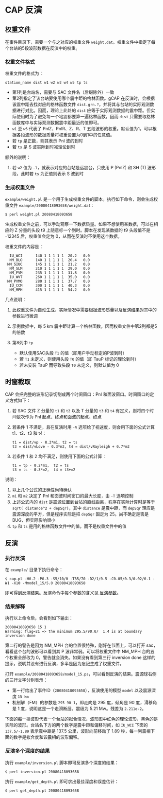 # CAP 反演

## 权重文件

在事件目录下，需要一个与之对应的权重文件 `weight.dat`。权重文件中指定了每个台站的5段波形数据在反演中的权重。

### 权重文件格式

权重文件的格式为：

    station_name dist w1 w2 w3 w4 w5 tp ts

- 第1列是台站名，需要与 SAC 文件名（后缀除外）一致
- 第2列指定了该台站要使用哪个震中距的格林函数。gCAP 在反演时，会根据该震中距去找对应的格林函数文件 `dist.grn.?`，并将其与台站的实际观测数据进行对比。因而，理论上此处的 `dist` 应等于实际观测数据的震中距。但实际使用时为了避免每一个地震都要算一遍格林函数，因而 `dist` 只需要取格林函数库中与实际观测数据震中距最近的值即可。
- `w1` 至 `w5` 代表了 PnlZ、PnlR、Z、R、T 五段波形的权重，默认值为1。可以根据各段波形的数据质量将权重设置为0到1中的任意值。
- 若 `tp` 是正数，则其表示 Pnl 波的到时
- 若 `ts` 是 S 波实际到时减理论到时

额外的说明：

1. 若 `w2` 值为 `-1`，就表示对应的台站是远震台，只使用 P (PnlZ) 和 SH (T) 波形段，此时若 `ts` 为正值则表示 S 波到时

### 生成权重文件

`example/weight.pl` 是一个用于生成权重文件的脚本。执行如下命令，则会生成权重文件 `example/20080418093658/weight.dat`：

    $ perl weight.pl 20080418093658

生成权重文件之前，可以手动观察一下数据质量。如果不想使用某数据，可以在相应的 Z 分量的头段 t9 上随意标一个到时。脚本在发现某数据的 t9 头段值不是 -12345 后，权重值会定为 0，从而在反演时不使用这个数据。

权重文件的内容是：

      IU_WCI      140 1 1 1 1 1  20.2   0.0
      NM_BLO      140 1 1 1 1 1  20.4   0.0
     NM_SIUC      145 1 1 1 1 1  21.2   0.0
      NM_SLM      210 1 1 1 1 1  29.0   0.0
      NM_FVM      235 1 1 1 1 1  31.8   0.0
      IU_WVT      260 1 1 1 1 1  35.0   0.0
     NM_PVMO      280 1 1 1 1 1  37.7   0.0
      IU_CCM      300 1 1 1 1 1  40.3   0.0
      NM_MPH      415 1 1 1 1 1  54.2   0.0

几点说明：

1.  此权重文件为自动生成，实际情况中需要根据波形质量以及反演结果对其中的参数进行微调
2.  示例数据中，每 5 km 震中距计算一个格林函数，因而权重文件中第2列都是5的倍数
3.  第8列中 `tp`

    - 默认使用SAC头段 `T1` 的值（即用户手动标定的P波到时）
    - 若 `T1` 未定义，则使用头段 `T0` 的值（即 TauP 标记的理论到时）
    - 若未安装 TauP 而导致头段 `T0` 未定义，则默认值为 0

## 时窗截取

CAP 会把完整的波形记录切割成两个时间窗口：Pnl 和面波窗口。时间窗口的定义方式如下：

1.  若 SAC 文件 Z 分量的 `t1` 和 `t2` 以及 T 分量的 `t3` 和 `t4` 有定义，则将四个时间依次作为 Pnl 起点、终点和面波的起点、终点
2.  若条件 1 不满足，且在反演时用 `-V` 选项给了视速度，则会用下面的公式计算 t1、t2、t3 和 t4：

        t1 = dist/vp - 0.2*m1, t2 = ts
        t3 = dist/vLove - 0.3*m2, t4 = dist/vRayleigh + 0.7*m2

3.  若条件 1 和 2 均不满足，则使用下面的公式计算：

        t1 = tp - 0.2*m1,  t2 = ts
        t3 = ts - 0.3*m2,  t4 = t3+m2

说明：

1.  以上几个公式的正确性尚待确认
2.  `m1` 和 `m2` 决定了 Pnl 和面波时间窗口的最大长度，由 `-T` 选项控制
3.  上述公式内的 `dist` 是震源位置到台站的直线距离，程序在实际计算时是等于 `sqrt( distance^2 + depSqr)`，其中 `distance` 是震中距，而 `depSqr` 理应是震源深度的平方，但是程序实际是把 `depSqr` 固定为 25。尚不确定是否是BUG，但实际影响很小
4.  `tp` 和 `ts` 是用的格林函数文件中的值，而不是权重文件中的值

## 反演

### 执行反演

在 `example/` 目录下执行命令：

    $ cap.pl -H0.2 -P0.3 -S5/10/0 -T35/70 -D2/1/0.5 -C0.05/0.3/0.02/0.1 -W1 -X10 -Mmodel_15/5.0 20080418093658

即可得到反演结果。反演命令中每个参数的含义见 [反演参数](http://wangliang.one/oh-my-cap/parameter/)。

### 结果解释

执行以上命令后，会看到如下输出：

    20080418093658 15 1
    Warning: flag=21 => the minimum 295.5/90.0/  1.4 is at boundary
    inversion done

第二行的警告是因为 NM_MPH 台的位置很特殊，刚好在节面上，可以打开 sac，看看这个台的波形可以看到其 P 波非常弱。可以将权重文件中 NM_MPH 台的五个权重全部改为 0，警告就会消失。如果没有看到第三行 inversion done 这样的提示，说明并没有进行反演，多半是因为忘记生成了权重文件。

打开 `example/20080418093658/model_15.ps`，可以看到反演的结果。震源球右侧的三行文字分别表示：

- 第一行给出了事件ID（`20080418093658`），反演使用的模型 `model` 以及震源深度 `15 km`
- 机制解（FM）的参数是 `295 90 1`，即走向是 295 度，倾角是 90 度，滑移角是 1 度，说明这是一个走滑断层。震级为 5.21 Mw。残差为 `2.211e-2`。

下面的每一排波形代表一个台站的拟合情况，波形图中红色的理论波形，黑色的是实际的波形。台站名下方的两个数字是震中距和偏移时间，如 `IU_WCI` 下面的 `137.5/-1.89` 表示震中距是 137.5 公里，波形向前移动了 1.89 秒，每一列震相下面的数字是拟合度和该震相的波形偏移。

### 反演多个深度的结果

执行 `example/inversion.pl` 脚本即可反演多个深度的结果：

    $ perl inversion.pl 20080418093658

执行 `example/get_depth.pl` 即可求出最佳深度和误差估计：

    $ perl get_depth.pl 20080418093658
